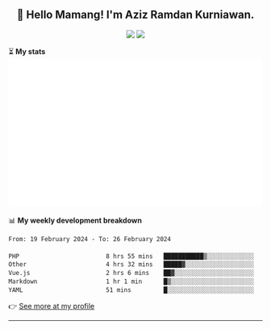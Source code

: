 <h2 align="center">👋 Hello Mamang! I'm Aziz Ramdan Kurniawan.</h2>  
<p align="center">
  <img src="https://komarev.com/ghpvc/?username=azizramdan">
  <img src="https://wakatime.com/badge/user/90056fa0-4c31-4eca-954e-2a3ac05896f9.svg">
</p>
    
⏳ **My stats**  
![](https://raw.githubusercontent.com/azizramdan/github-stats/master/generated/overview.svg#gh-dark-mode-only)

📊 **My weekly development breakdown**
<!--START_SECTION:waka-->

```txt
From: 19 February 2024 - To: 26 February 2024

PHP                        8 hrs 55 mins   ███████████▒░░░░░░░░░░░░░   44.80 %
Other                      4 hrs 32 mins   █████▓░░░░░░░░░░░░░░░░░░░   22.84 %
Vue.js                     2 hrs 6 mins    ██▓░░░░░░░░░░░░░░░░░░░░░░   10.56 %
Markdown                   1 hr 1 min      █▒░░░░░░░░░░░░░░░░░░░░░░░   05.12 %
YAML                       51 mins         █░░░░░░░░░░░░░░░░░░░░░░░░   04.35 %
```

<!--END_SECTION:waka-->
👉 [See more at my profile](https://wakatime.com/@azizramdan)
***
